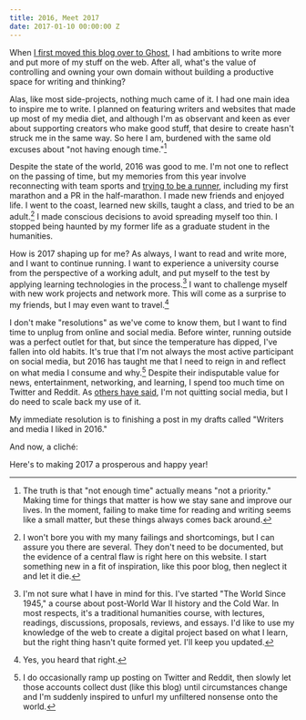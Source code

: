 ```yaml
---
title: 2016, Meet 2017
date: 2017-01-10 00:00:00 Z
---
```


When [I first moved this blog over to Ghost](http://blog.trentgill.ca/back-to-basics-blogging-with-ghost-and-known/), I had ambitions to write more and put more of my stuff on the web. After all, what's the value of controlling and owning your own domain without building a productive space for writing and thinking?

Alas, like most side-projects, nothing much came of it. I had one main idea to inspire me to write. I planned on featuring writers and websites that made up most of my media diet, and although I'm as observant and keen as ever about supporting creators who make good stuff, that desire to create hasn't struck me in the same way. So here I am, burdened with the same old excuses about "not having enough time."[^1]

Despite the state of the world, 2016 was good to me. I'm not one to reflect on the passing of time, but my memories from this year involve reconnecting with team sports and [trying to be a runner](https://www.strava.com/athletes/10168929), including my first marathon and a PR in the half-marathon. I made new friends and enjoyed life. I went to the coast, learned new skills, taught a class, and tried to be an adult.[^2] I made conscious decisions to avoid spreading myself too thin. I stopped being haunted by my former life as a graduate student in the humanities.

How is 2017 shaping up for me? As always, I want to read and write more, and I want to continue running. I want to experience a university course from the perspective of a working adult, and put myself to the test by applying learning technologies in the process.[^3] I want to challenge myself with new work projects and network more. This will come as a surprise to my friends, but I may even want to travel.[^4]

I don't make "resolutions" as we've come to know them, but I want to find time to unplug from online and social media. Before winter, running outside was a perfect outlet for that, but since the temperature has dipped, I've fallen into old habits. It's true that I'm not always the most active participant on social media, but 2016 has taught me that I need to reign in and reflect on what media I consume and why.[^5] Despite their indisputable value for news, entertainment, networking, and learning, I spend too much time on Twitter and Reddit. As [others have said](http://clintlalonde.net/2017/01/09/i-am-not-quitting-social-media/), I'm not quitting social media, but I do need to scale back my use of it.

My immediate resolution is to finishing a post in my drafts called "Writers and media I liked in 2016."

And now, a cliché:

Here's to making 2017 a prosperous and happy year!

[^1]: The truth is that "not enough time" actually means "not a priority." Making time for things that matter is how we stay sane and improve our lives. In the moment, failing to make time for reading and writing seems like a small matter, but these things always comes back around.

[^2]: I won't bore you with my many failings and shortcomings, but I can assure you there are several. They don't need to be documented, but the evidence of a central flaw is right here on this website. I start something new in a fit of inspiration, like this poor blog, then neglect it and let it die.

[^3]: I'm not sure what I have in mind for this. I've started "The World Since 1945," a course about post-World War II history and the Cold War. In most respects, it's a traditional humanities course, with lectures, readings, discussions, proposals, reviews, and essays. I'd like to use my knowledge of the web to create a digital project based on what I learn, but the right thing hasn't quite formed yet. I'll keep you updated.

[^4]: Yes, you heard that right.

[^5]: I do occasionally ramp up posting on Twitter and Reddit, then slowly let those accounts collect dust (like this blog) until circumstances change and I'm suddenly inspired to unfurl my unfiltered nonsense onto the world.
